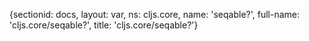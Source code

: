 {sectionid: docs, layout: var, ns: cljs.core, name: 'seqable?', full-name: 'cljs.core/seqable?',
  title: 'cljs.core/seqable?'}
